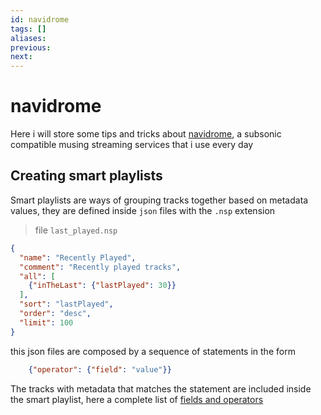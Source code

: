 ```yaml
---
id: navidrome
tags: []
aliases:
previous:
next:
---
```


# navidrome

 Here i will store some tips and tricks about [navidrome](https://www.navidrome.org/), a subsonic compatible musing streaming services that i use every day

## Creating smart playlists

Smart playlists are ways of grouping tracks together based on metadata values, they are defined inside `json` files with the `.nsp` extension

>file `last_played.nsp`
```json
{
  "name": "Recently Played",
  "comment": "Recently played tracks",
  "all": [
    {"inTheLast": {"lastPlayed": 30}}
  ],
  "sort": "lastPlayed",
  "order": "desc",
  "limit": 100
}
```

this json files are composed by a sequence of statements in the form

```json
    {"operator": {"field": "value"}}
```

The tracks with metadata that matches the statement are included inside the smart playlist, here a complete list of [fields and operators](https://www.navidrome.org/docs/usage/smartplaylists/#additional-resources)